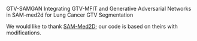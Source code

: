 GTV-SAMGAN Integrating GTV-MFIT and Generative Adversarial Networks in SAM-med2d for Lung Cancer GTV Segmentation

We would like to thank [SAM-Med2D](https://github.com/OpenGVLab/SAM-Med2D/tree/main); our code is based on theirs with modifications.




